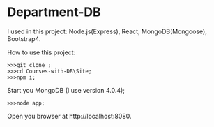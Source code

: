 # Department-DB

I used in this project: Node.js(Express), React, MongoDB(Mongoose), Bootstrap4.

How to use this project:

    >>>git clone ;
    >>>cd Courses-with-DB\Site;
    >>>npm i;
  
Start you MongoDB (I use version 4.0.4);
  
    >>>node app;
  
 Open you browser at http://localhost:8080.

